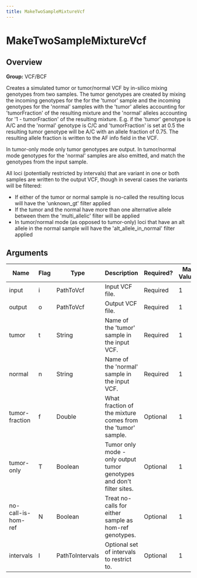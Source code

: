 ```yaml
---
title: MakeTwoSampleMixtureVcf
---
```


# MakeTwoSampleMixtureVcf

## Overview
**Group:** VCF/BCF

Creates a simulated tumor or tumor/normal VCF by in-silico mixing genotypes from two samples.
The tumor genotypes are created by mixing the incoming genotypes for the for the
'tumor' sample and the incoming genotypes for the 'normal' samples with the 'tumor'
alleles accounting for 'tumorFraction' of the resulting mixture and the 'normal' alleles
accounting for '1 - tumorFraction' of the resulting mixture.  E.g. if the 'tumor' genotype
is A/C and the 'normal' genotype is C/C and 'tumorFraction' is set at 0.5 the resulting
tumor genotype will be A/C with an allele fraction of 0.75.  The resulting allele fraction
is written to the AF info field in the VCF.

In tumor-only mode only tumor genotypes are output.  In tumor/normal mode genotypes for
the 'normal' samples are also emitted, and match the genotypes from the input sample.

All loci (potentially restricted by intervals) that are variant in one or both samples are written
to the output VCF, though in several cases the variants will be filtered:
  - If either of the tumor or normal sample is no-called the resulting locus will have the
    'unknown_gt' filter applied
  - If the tumor and the normal have more than one alternative allele between them the
    'multi_allelic' filter will be applied
  - In tumor/normal mode (as opposed to tumor-only) loci that have an alt allele in the normal
    sample will have the 'alt_allele_in_normal' filter applied

## Arguments

|Name|Flag|Type|Description|Required?|Max Values|Default Value(s)|
|----|----|----|-----------|---------|----------|----------------|
|input|i|PathToVcf|Input VCF file.|Required|1||
|output|o|PathToVcf|Output VCF file.|Required|1||
|tumor|t|String|Name of the 'tumor' sample in the input VCF.|Required|1||
|normal|n|String|Name of the 'normal' sample in the input VCF.|Required|1||
|tumor-fraction|f|Double|What fraction of the mixture comes from the 'tumor' sample.|Optional|1|0.5|
|tumor-only|T|Boolean|Tumor only mode - only output tumor genotypes and don't filter sites.|Optional|1|false|
|no-call-is-hom-ref|N|Boolean|Treat no-calls for either sample as hom-ref genotypes.|Optional|1|true|
|intervals|l|PathToIntervals|Optional set of intervals to restrict to.|Optional|1||


